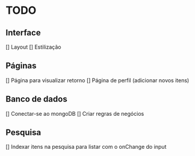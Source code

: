 # TODO
## Interface 
[] Layout
[] Estilização

## Páginas 
[] Página para visualizar retorno
[] Página de perfil (adicionar novos itens)

## Banco de dados
[] Conectar-se ao mongoDB
[] Criar regras de negócios

## Pesquisa
[] Indexar itens na pesquisa para listar com o onChange do input
